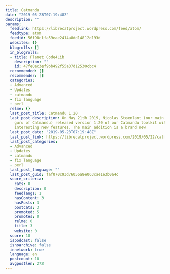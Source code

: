 ```yaml
---
title: Catmandu
date: "2019-05-23T07:19:48Z"
description: ""
params:
  feedlink: https://librecatproject.wordpress.com/feed/atom/
  feedtype: atom
  feedid: 56f98c1fa59eae2414a8dd14812d193d
  websites: {}
  blogrolls: []
  in_blogrolls:
  - title: Planet Code4Lib
    description: ""
    id: 47fe0ac3ef9bb492f55a37d12530cbc4
  recommended: []
  recommender: []
  categories:
  - Advanced
  - Updates
  - catmandu
  - fix language
  - perl
  relme: {}
  last_post_title: Catmandu 1.20
  last_post_description: On May 21th 2019, Nicolas Steenlant (our main developer and
    guru of Catmandu) released version 1.20 of our Catmandu toolkit with some very
    interesting new features. The main addition is a brand new
  last_post_date: "2019-05-23T07:19:48Z"
  last_post_link: https://librecatproject.wordpress.com/2019/05/22/catmandu-1-20/
  last_post_categories:
  - Advanced
  - Updates
  - catmandu
  - fix language
  - perl
  last_post_language: ""
  last_post_guid: faf070c93d76056a8e063cae1e3b0a4c
  score_criteria:
    cats: 0
    description: 0
    feedlangs: 1
    hasContent: 3
    hasPosts: 3
    postcats: 3
    promoted: 5
    promotes: 0
    relme: 0
    title: 3
    website: 0
  score: 18
  ispodcast: false
  isnoarchive: false
  innetwork: true
  language: en
  postcount: 10
  avgpostlen: 272
---
```


